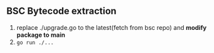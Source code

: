 ## BSC Bytecode extraction

1. replace ./upgrade.go to the latest(fetch from bsc repo) and **modify package to main**
2. `go run ./...`
